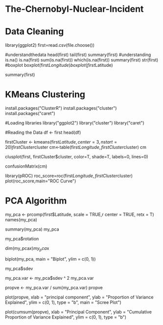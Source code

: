 # The-Chernobyl-Nuclear-Incident
# Data Cleaning

library(ggplot2)
first=read.csv(file.choose())

#understandthedata
head(first)
tail(first)
summary(first)
#understanding is.na()
is.na(first)
sum(is.na(first))
which(is.na(first))
summary(first)
str(first)
#boxplot
boxplot(first$Longitude)
boxplot(first$Latitude)

summary(first)

# KMeans Clustering
install.packages("ClusterR")
install.packages("cluster")
install.packages("caret")



#Loading libraries
library("ggplot2")
library("cluster")
library("caret")

#Reading the Data
df <- first
head(df)


firstCluster <- kmeans(first$Latitude, center=3, nstart=20)
firstCluster$cluster
cm<-table(first$Longitude,firstCluster$cluster)
cm

clusplot(first, firstCluster$cluster, color=T, shade=T, labels=0, lines=0)


confusionMatrix(cm)

library(pROC)
roc_score=roc(first$Longitude,firstCluster$cluster)
plot(roc_score,main="ROC Curve")


# PCA Algorithm

my_pca <- prcomp(first$Latitude, scale = TRUE,r
                 center = TRUE, retx = T)
names(my_pca)


summary(my_pca)
my_pca


my_pca$rotation


dim(my_pca$x)
my_pca$x


biplot(my_pca, main = "Biplot", ylim = c(0, 1))

my_pca$sdev

my_pca.var <- my_pca$sdev ^ 2
my_pca.var



propve <- my_pca.var / sum(my_pca.var)
propve

plot(propve, xlab = "principal component",
     ylab = "Proportion of Variance Explained",
     ylim = c(0, 1), type = "b",
     main = "Scree Plot")


plot(cumsum(propve),
     xlab = "Principal Component",
     ylab = "Cumulative Proportion of Variance Explained",
     ylim = c(0, 1), type = "b")
     



